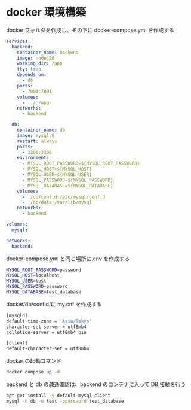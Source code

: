 # docker 環境構築

docker フォルダを作成し、その下に docker-compose.yml を作成する

```yml
services:
  backend:
    container_name: backend
    image: node:20
    working_dir: /app
    tty: true
    depends_on:
      - db
    ports:
      - 7001:7001
    volumes:
      - ../:/app
    networks:
      - backend

  db:
    container_name: db
    image: mysql:8
    restart: always
    ports:
      - 3306:3306
    environment:
      - MYSQL_ROOT_PASSWORD=${MYSQL_ROOT_PASSWORD}
      - MYSQL_HOST=${MYSQL_HOST}
      - MYSQL_USER=${MYSQL_USER}
      - MYSQL_PASSWORD=${MYSQL_PASSWORD}
      - MYSQL_DATABASE=${MYSQL_DATABASE}
    volumes:
      - ./db/conf.d:/etc/mysql/conf.d
      - ./db/data:/var/lib/mysql
    networks:
      - backend

volumes:
  mysql:

networks:
  backend:
```

docker-compose.yml と同じ場所に.env を作成する

```sh
MYSQL_ROOT_PASSWORD=password
MYSQL_HOST=localhost
MYSQL_USER=test
MYSQL_PASSWORD=password
MYSQL_DATABASE=test_database
```

docker/db/conf.d/に my.cnf を作成する

```sh
[mysqld]
default-time-zone = 'Asia/Tokyo'
character-set-server = utf8mb4
collation-server = utf8mb4_bin

[client]
default-character-set = utf8mb4
```

docker の起動コマンド

```sh
docker compose up -d
```

backend と db の疎通確認は、backend のコンテナに入って DB 接続を行う

```sh
apt-get install -y default-mysql-client
mysql -h db -u test -ppassword test_database
```
